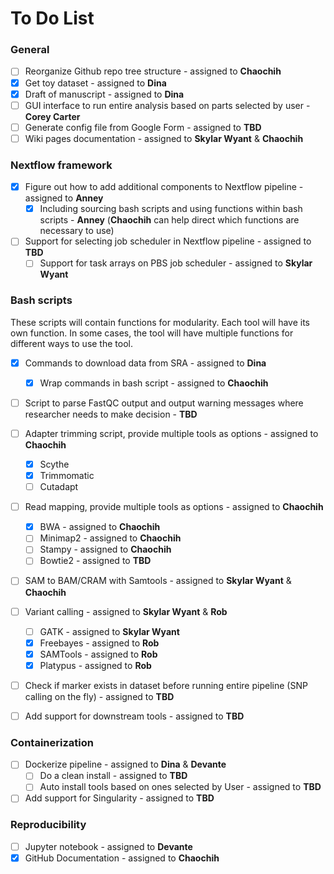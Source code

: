 # To Do List

### General

- [ ] Reorganize Github repo tree structure - assigned to **Chaochih**
- [x] Get toy dataset - assigned to **Dina**
- [x] Draft of manuscript - assigned to **Dina**
- [ ] GUI interface to run entire analysis based on parts selected by user - **Corey Carter**
- [ ] Generate config file from Google Form - assigned to **TBD**
- [ ] Wiki pages documentation - assigned to **Skylar Wyant** & **Chaochih**

### Nextflow framework

- [x] Figure out how to add additional components to Nextflow pipeline - assigned to **Anney**
    - [x] Including sourcing bash scripts and using functions within bash scripts - **Anney** (**Chaochih** can help direct which functions are necessary to use)
- [ ] Support for selecting job scheduler in Nextflow pipeline - assigned to **TBD**
    - [ ] Support for task arrays on PBS job scheduler - assigned to **Skylar Wyant**

### Bash scripts

These scripts will contain functions for modularity. Each tool will have its own function. In some cases, the tool will have multiple functions for different ways to use the tool.
- [x] Commands to download data from SRA - assigned to **Dina**
    - [x] Wrap commands in bash script - assigned to **Chaochih**

- [ ] Script to parse FastQC output and output warning messages where researcher needs to make decision - **TBD**

- [ ] Adapter trimming script, provide multiple tools as options - assigned to **Chaochih**
    - [x] Scythe
    - [x] Trimmomatic
    - [ ] Cutadapt

- [ ] Read mapping, provide multiple tools as options - assigned to **Chaochih**
    - [x] BWA - assigned to **Chaochih**
    - [ ] Minimap2 - assigned to **Chaochih**
    - [ ] Stampy - assigned to **Chaochih**
    - [ ] Bowtie2 - assigned to **TBD**

- [ ] SAM to BAM/CRAM with Samtools - assigned to **Skylar Wyant** & **Chaochih**

- [ ] Variant calling - assigned to **Skylar Wyant** & **Rob**
    - [ ] GATK - assigned to **Skylar Wyant**
    - [x] Freebayes - assigned to **Rob**
    - [x] SAMTools - assigned to **Rob**
    - [x] Platypus - assigned to **Rob**

- [ ] Check if marker exists in dataset before running entire pipeline (SNP calling on the fly) - assigned to **TBD**

- [ ] Add support for downstream tools - assigned to **TBD**

### Containerization

- [ ] Dockerize pipeline - assigned to **Dina** & **Devante**
    - [ ] Do a clean install - assigned to **TBD**
    - [ ] Auto install tools based on ones selected by User - assigned to **TBD**
- [ ] Add support for Singularity - assigned to **TBD**

### Reproducibility

- [ ] Jupyter notebook - assigned to **Devante**
- [x] GitHub Documentation - assigned to **Chaochih**
